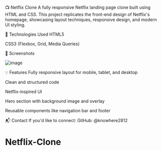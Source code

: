 📺 Netflix Clone
A fully responsive Netflix landing page clone built using HTML and CSS. This project replicates the front-end design of Netflix's homepage, showcasing layout techniques, responsive design, and modern UI styling.

🔧 Technologies Used
HTML5

CSS3 (Flexbox, Grid, Media Queries)

📸 Screenshots

![image](https://github.com/user-attachments/assets/ed939cdc-48a5-41fe-9af4-a4b1a4841205)


💡 Features
Fully responsive layout for mobile, tablet, and desktop

Clean and structured code

Netflix-inspired UI

Hero section with background image and overlay

Reusable components like navigation bar and footer



📬 Contact
If you'd like to connect:
GitHub: @knowhere2812

# Netflix-Clone
